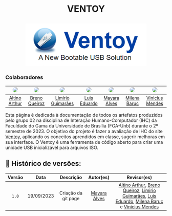 # <p align="center"> VENTOY
<p align="center"><img src="assets/ventoy-logo-4k (1).png" width="75%"></p>

### Colaboradores

| <img src="https://github.com/arthurrochamoreira.png" width="200px" style="border-radius: 50%;"> | <img src="https://github.com/brenob6.png" width="200px" style="border-radius: 50%;"> | <img src="https://github.com/LimirioGuimaraes.png" width="200px" style="border-radius: 50%;"> | <img src="https://github.com/LuisMiranda10.png" width="200px" style="border-radius: 50%;"> | <img src="https://github.com/Mayara-tech.png" width="200px" style="border-radius: 50%;"> | <img src="https://github.com/MilenaBaruc.png" width="200px" style="border-radius: 50%;"> | <img src="https://github.com/yabamiah.png" width="200px" style="border-radius: 50%;"> |
|:----------------------------------------------------------:|:------------------------------------------------:|:-------------------------------------------------------------:|:----------------------------------------------------:|:----------------------------------------------------:|:----------------------------------------------------:|:----------------------------------------------------:|
| [Altino Arthur](https://github.com/arthurrochamoreira)     | [Breno Queiroz](https://github.com/brenob6)      | [Limirio Guimarães](https://github.com/LimirioGuimaraes)      | [Luis Eduardo](https://github.com/LuisMiranda10)     | [Mayara Alves](https://github.com/Mayara-tech)      | [Milena Baruc](https://github.com/MilenaBaruc)      | [Vinicius Mendes](https://github.com/yabamiah)      |

Esta página é dedicada à documentação de todos os artefatos produzidos pelo grupo 02 na disciplina de Interação Humano-Computador (IHC) da Faculdade do Gama da Universidade de Brasília (FGA-Unb) durante o 2º semestre de 2023. O objetivo do projeto é fazer a avaliação de IHC do site [Ventoy](https://www.ventoy.net/en/download.html), aplicando os conceitos aprendidos em classe, sugerir melhoras em sua interface. O Ventoy é uma ferramenta de código aberto para criar uma unidade USB inicializável para arquivos ISO.
<br>

## 📑 Histórico de versões:

Versão |   Data  | Descrição | Autor(es) | Revisor(es)
:------: | :----: | :------: | :----------: | :----------:
`1.0` | 19/09/2023 | Criação da git page | [Mayara Alves](https://github.com/Mayara-tech) | [Altino Arthur](https://github.com/arthurrochamoreira), [Breno Queiroz](https://github.com/brenob6), [Limirio Guimarães](https://github.com/LimirioGuimaraes), [Luis Eduardo](https://github.com/LuisMiranda10), [Milena Baruc](https://github.com/MilenaBaruc) e [Vinicius Mendes](https://github.com/yabamiah)
